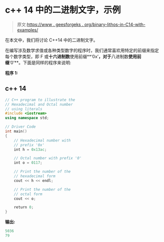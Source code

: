 # c++ 14 中的二进制文字，示例

> 原文:[https://www . geesforgeks . org/binary-lithos-in-C14-with-examples/](https://www.geeksforgeeks.org/binary-literals-in-c14-with-examples/)

在本文中，我们将讨论 C++14 中的二进制文字。

在编写涉及数学求值或各种类型数字的程序时，我们通常喜欢用特定的前缀来指定每个数字类型，即 F 或**十六进制数**使用前缀**‘0x’**，对于**八进制数**使用前缀**‘0’**。下面是同样的程序来说明:

**程序 1:**

## c++ 14

```cpp
// C++ program to illustrate the
// Hexadecimal and Octal number
// using literals
#include <iostream>
using namespace std;

// Driver Code
int main()
{
    // Hexadecimal number with
    // prefix '0x'
    int h = 0x13ac;

    // Octal number with prefix '0'
    int o = 0117;

    // Print the number of the
    // hexadecimal form
    cout << h << endl;

    // Print the number of the
    // octal form
    cout << o;

    return 0;
}
```

**输出:**

```cpp
5036
79

```